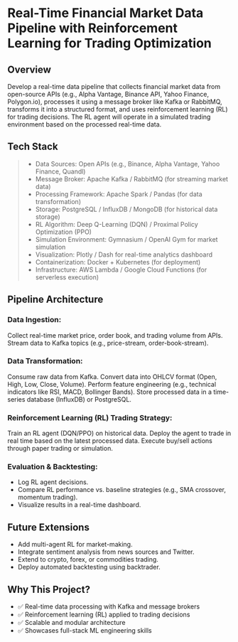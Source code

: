 # Real-Time Financial Market Data Pipeline with Reinforcement Learning for Trading Optimization


## Overview

<p>
  Develop a real-time data pipeline that collects financial market data from open-source APIs (e.g., Alpha Vantage, Binance API, Yahoo Finance, Polygon.io), processes it using a message broker like Kafka or RabbitMQ, transforms it into a structured format, and uses reinforcement learning (RL) for trading decisions. The RL agent will operate in a simulated trading environment based on the processed real-time data.
</p>

## Tech Stack
> - Data Sources: Open APIs (e.g., Binance, Alpha Vantage, Yahoo Finance, Quandl)
> - Message Broker: Apache Kafka / RabbitMQ (for streaming market data)
> - Processing Framework: Apache Spark / Pandas (for data transformation)
> - Storage: PostgreSQL / InfluxDB / MongoDB (for historical data storage)
> - RL Algorithm: Deep Q-Learning (DQN) / Proximal Policy Optimization (PPO)
> - Simulation Environment: Gymnasium / OpenAI Gym for market simulation
> - Visualization: Plotly / Dash for real-time analytics dashboard
> - Containerization: Docker + Kubernetes (for deployment)
> - Infrastructure: AWS Lambda / Google Cloud Functions (for serverless execution)


## Pipeline Architecture
### Data Ingestion:

Collect real-time market price, order book, and trading volume from APIs.
Stream data to Kafka topics (e.g., price-stream, order-book-stream).
### Data Transformation:

Consume raw data from Kafka.
Convert data into OHLCV format (Open, High, Low, Close, Volume).
Perform feature engineering (e.g., technical indicators like RSI, MACD, Bollinger Bands).
Store processed data in a time-series database (InfluxDB) or PostgreSQL.
### Reinforcement Learning (RL) Trading Strategy:

Train an RL agent (DQN/PPO) on historical data.
Deploy the agent to trade in real time based on the latest processed data.
Execute buy/sell actions through paper trading or simulation.
### Evaluation & Backtesting:

 - Log RL agent decisions.
 - Compare RL performance vs. baseline strategies (e.g., SMA crossover, momentum trading).
 - Visualize results in a real-time dashboard.

## Future Extensions
 - Add multi-agent RL for market-making.
 - Integrate sentiment analysis from news sources and Twitter.
 - Extend to crypto, forex, or commodities trading.
 - Deploy automated backtesting using backtrader.

## Why This Project?
 - ✅ Real-time data processing with Kafka and message brokers
 - ✅ Reinforcement learning (RL) applied to trading decisions
 - ✅ Scalable and modular architecture
 - ✅ Showcases full-stack ML engineering skills
